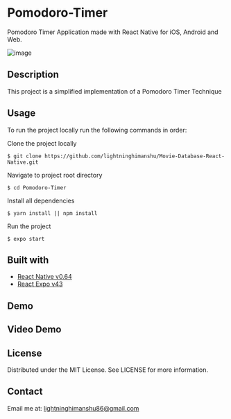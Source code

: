 # Pomodoro-Timer
Pomodoro Timer Application made with React Native for iOS, Android and Web.

![image](https://user-images.githubusercontent.com/31515736/145669529-08925996-c8ee-4356-8017-ad7ddff708ab.png)


## Description
This project is a simplified implementation of a Pomodoro Timer Technique

## Usage
To run the project locally run the following commands in order:

Clone the project locally

    $ git clone https://github.com/lightninghimanshu/Movie-Database-React-Native.git

Navigate to project root directory

    $ cd Pomodoro-Timer


Install all dependencies

    $ yarn install || npm install

Run the project 

    $ expo start

## Built with
- [React Native v0.64](https://reactnative.dev/docs/getting-started)
- [React Expo v43](https://docs.expo.dev/)

## Demo


## Video Demo



## License
Distributed under the MIT License. See LICENSE for more information.

## Contact
Email me at: lightninghimanshu86@gmail.com
